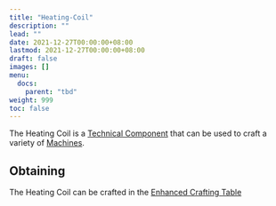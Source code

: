 ```yaml
---
title: "Heating-Coil"
description: ""
lead: ""
date: 2021-12-27T00:00:00+08:00
lastmod: 2021-12-27T00:00:00+08:00
draft: false
images: []
menu: 
  docs:
    parent: "tbd"
weight: 999
toc: false
---
```


The Heating Coil is a [Technical Component](https://github.com/Slimefun/Slimefun4/wiki/Technical-Components) that can be used to craft a variety of [Machines](https://github.com/Slimefun/Slimefun4/wiki/Electric-Machines).

## Obtaining

The Heating Coil can be crafted in the [Enhanced Crafting Table](https://github.com/Slimefun/Slimefun4/wiki/Enhanced-Crafting-Table)
